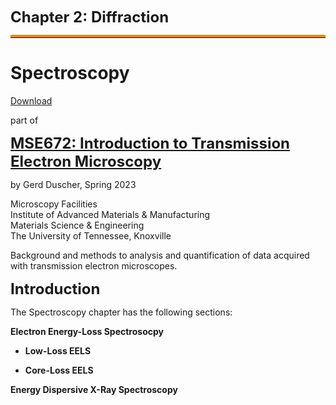 <font size = "5"> **Chapter 2: Diffraction** </font>


<hr style="height:1px;border-top:4px solid #FF8200" />

# Spectroscopy

[Download](https://raw.githubusercontent.com/gduscher/MSE672-Introduction-to-TEM//main/Introduction/CH1_00-Introduction.ipynb)

part of 

<font size = "5"> **[MSE672:  Introduction to Transmission Electron Microscopy](../_MSE672_Intro_TEM.ipynb)**</font>


by Gerd Duscher, Spring 2023

Microscopy Facilities<br>
Institute of Advanced Materials & Manufacturing<br>
Materials Science & Engineering<br>
The University of Tennessee, Knoxville

Background and methods to analysis and quantification of data acquired with transmission electron microscopes.


<font size = "5"> **Introduction** </font>

The Spectroscopy chapter has the following sections:

**Electron Energy-Loss Spectrosocpy**

- **Low-Loss EELS**

- **Core-Loss EELS**

**Energy Dispersive X-Ray Spectroscopy**
